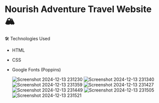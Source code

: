 # Nourish Adventure Travel Website 🏔️

🛠️ Technologies Used
- HTML
- CSS
- Google Fonts (Poppins)

  ![Screenshot 2024-12-13 231230](https://github.com/user-attachments/assets/04563e02-8c24-4fd7-b811-09339515fad6)
![Screenshot 2024-12-13 231340](https://github.com/user-attachments/assets/03451766-ed09-47ca-8b24-c6230e9b2701)
![Screenshot 2024-12-13 231359](https://github.com/user-attachments/assets/fb814542-46eb-4430-87b5-83e5e2fb74e6)
![Screenshot 2024-12-13 231427](https://github.com/user-attachments/assets/f8891a5f-61e7-4c84-a9dd-dae8fb5e7c44)
![Screenshot 2024-12-13 231449](https://github.com/user-attachments/assets/9bce7f9c-6e83-4144-8648-de7d49e437d2)
![Screenshot 2024-12-13 231505](https://github.com/user-attachments/assets/f9cdf74e-bf2e-4818-90d6-c97952cebd41)
![Screenshot 2024-12-13 231521](https://github.com/user-attachments/assets/450023fa-1c58-4fd3-9923-0a7582b8cb6d)
